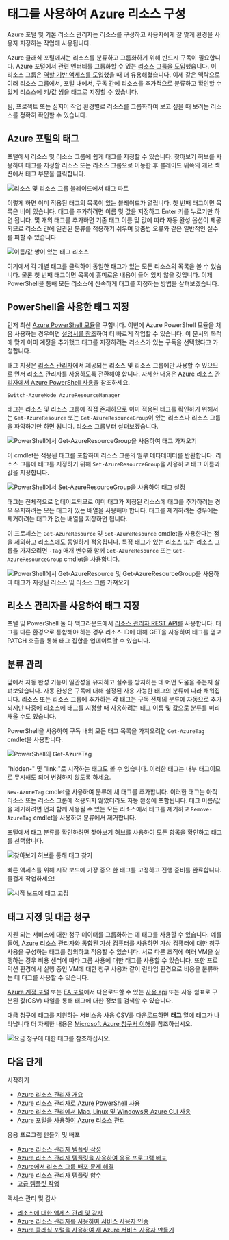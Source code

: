 <properties 
	pageTitle="태그를 사용하여 Azure 리소스 구성" 
	description="" 
	services="" 
	documentationCenter="" 
	authors="tfitzmac"
	manager="wpickett" 
	editor=""/>

<tags 
	ms.service="multiple" 
	ms.workload="multiple" 
	ms.tgt_pltfrm="AzurePortal" 
	ms.devlang="na" 
	ms.topic="article" 
	ms.date="06/24/2015" 
	ms.author="tomfitz"/>


# 태그를 사용하여 Azure 리소스 구성

Azure 포털 및 기본 리소스 관리자는 리소스를 구성하고 사용자에게 잘 맞게 환경을 사용자 지정하는 작업에 사용됩니다.

Azure 클래식 포털에서는 리소스를 분류하고 그룹화하기 위해 반드시 구독이 필요합니다. Azure 포털에서 관련 엔터티를 그룹화할 수 있는 [리소스 그룹을 도입](./resource-group-portal.md)했습니다. 이 리소스 그룹은 [역할 기반 액세스를 도입](./role-based-access-control-configure.md)했을 때 더 유용해졌습니다. 이제 같은 맥락으로 여러 리소스 그룹에서, 포털 내에서, 구독 간에 리소스를 추가적으로 분류하고 확인할 수 있게 리소스에 키/값 쌍을 태그로 지정할 수 있습니다.

팀, 프로젝트 또는 심지어 작업 환경별로 리소스를 그룹화하여 보고 싶을 때 보려는 리소스를 정확히 확인할 수 있습니다.


## Azure 포털의 태그

포털에서 리소스 및 리소스 그룹에 쉽게 태그를 지정할 수 있습니다. 찾아보기 허브를 사용하여 태그를 지정할 리소스 또는 리소스 그룹으로 이동한 후 블레이드 위쪽의 개요 섹션에서 태그 부분을 클릭합니다.

![리소스 및 리소스 그룹 블레이드에서 태그 파트](./media/resource-group-using-tags/rgblade.png)

이렇게 하면 이미 적용된 태그의 목록이 있는 블레이드가 열립니다. 첫 번째 태그이면 목록은 비어 있습니다. 태그를 추가하려면 이름 및 값을 지정하고 Enter 키를 누르기만 하면 됩니다. 몇 개의 태그를 추가하면 기존 태그 이름 및 값에 따라 자동 완성 옵션이 제공되므로 리소스 간에 일관된 분류를 적용하기 쉬우며 맞춤법 오류와 같은 일반적인 실수를 피할 수 있습니다.

![이름/값 쌍이 있는 태그 리소스](./media/resource-group-using-tags/tag-resources.png)

여기에서 각 개별 태그를 클릭하여 동일한 태그가 있는 모든 리소스의 목록을 볼 수 있습니다. 물론 첫 번째 태그이면 목록에 흥미로운 내용이 들어 있지 않을 것입니다. 이제 PowerShell을 통해 모든 리소스에 신속하게 태그를 지정하는 방법을 살펴보겠습니다.


## PowerShell을 사용한 태그 지정

먼저 최신 [Azure PowerShell 모듈](./install-configure-powershell.md)을 구합니다. 이번에 Azure PowerShell 모듈을 처음 사용하는 경우이면 [설명서를 참조](./install-configure-powershell.md)하여 더 빠르게 작업할 수 있습니다. 이 문서의 목적에 맞게 이미 계정을 추가했고 태그를 지정하려는 리소스가 있는 구독을 선택했다고 가정합니다.

태그 지정은 [리소스 관리자](http://msdn.microsoft.com/library/azure/dn790568.aspx)에서 제공되는 리소스 및 리소스 그룹에만 사용할 수 있으므로 먼저 리소스 관리자를 사용하도록 전환해야 합니다. 자세한 내용은 [Azure 리소스 관리자에서 Azure PowerShell 사용](powershell-azure-resource-manager.md)을 참조하세요.

    Switch-AzureMode AzureResourceManager

태그는 리소스 및 리소스 그룹에 직접 존재하므로 이미 적용된 태그를 확인하기 위해서는 `Get-AzureResource` 또는 `Get-AzureResourceGroup`이 있는 리소스나 리소스 그룹을 파악하기만 하면 됩니다. 리소스 그룹부터 살펴보겠습니다.

![PowerShell에서 Get-AzureResourceGroup을 사용하여 태그 가져오기](./media/resource-group-using-tags/Get-AzureResourceGroup-in-PowerShell.png)

이 cmdlet은 적용된 태그를 포함하여 리소스 그룹의 일부 메타데이터를 반환합니다. 리소스 그룹에 태그를 지정하기 위해 `Set-AzureResourceGroup`을 사용하고 태그 이름과 값을 지정합니다.

![PowerShell에서 Set-AzureResourceGroup을 사용하여 태그 설정](./media/resource-group-using-tags/Set-AzureResourceGroup-in-PowerShell.png)

태그는 전체적으로 업데이트되므로 이미 태그가 지정된 리소스에 태그를 추가하려는 경우 유지하려는 모든 태그가 있는 배열을 사용해야 합니다. 태그를 제거하려는 경우에는 제거하려는 태그가 없는 배열을 저장하면 됩니다.

이 프로세스는 `Get-AzureResource` 및 `Set-AzureResource` cmdlet을 사용한다는 점을 제외하고 리소스에도 동일하게 적용됩니다. 특정 태그가 있는 리소스 또는 리소스 그룹을 가져오려면 `-Tag` 매개 변수와 함께 `Get-AzureResource` 또는 `Get-AzureResourceGroup` cmdlet을 사용합니다.

![PowerShell에서 Get-AzureResource 및 Get-AzureResourceGroup을 사용하여 태그가 지정된 리소스 및 리소스 그룹 가져오기](./media/resource-group-using-tags/Get-AzureResourceGroup-with-tags-in-PowerShell.png)


## 리소스 관리자를 사용하여 태그 지정

포털 및 PowerShell 둘 다 백그라운드에서 [리소스 관리자 REST API](http://msdn.microsoft.com/library/azure/dn790568.aspx)를 사용합니다. 태그를 다른 환경으로 통합해야 하는 경우 리소스 ID에 대해 GET을 사용하여 태그를 얻고 PATCH 호출을 통해 태그 집합을 업데이트할 수 있습니다.


## 분류 관리

앞에서 자동 완성 기능이 일관성을 유지하고 실수를 방지하는 데 어떤 도움을 주는지 살펴보았습니다. 자동 완성은 구독에 대해 설정된 사용 가능한 태그의 분류에 따라 채워집니다. 리소스 또는 리소스 그룹에 추가하는 각 태그는 구독 전체의 분류에 자동으로 추가되지만 나중에 리소스에 태그를 지정할 때 사용하려는 태그 이름 및 값으로 분류를 미리 채울 수도 있습니다.

PowerShell을 사용하여 구독 내의 모든 태그 목록을 가져오려면 `Get-AzureTag` cmdlet을 사용합니다.

![PowerShell의 Get-AzureTag](./media/resource-group-using-tags/Get-AzureTag-in-PowerShell.png)


"hidden-" 및 "link:"로 시작하는 태그도 볼 수 있습니다. 이러한 태그는 내부 태그이므로 무시해도 되며 변경하지 않도록 하세요.

`New-AzureTag` cmdlet을 사용하여 분류에 새 태그를 추가합니다. 이러한 태그는 아직 리소스 또는 리소스 그룹에 적용되지 않았더라도 자동 완성에 포함됩니다. 태그 이름/값을 제거하려면 먼저 함께 사용될 수 있는 모든 리소스에서 태그를 제거하고 `Remove-AzureTag` cmdlet을 사용하여 분류에서 제거합니다.

포털에서 태그 분류를 확인하려면 찾아보기 허브를 사용하여 모든 항목을 확인하고 태그를 선택합니다.

![찾아보기 허브를 통해 태그 찾기](./media/resource-group-using-tags/browse-tags.png)

빠른 액세스를 위해 시작 보드에 가장 중요 한 태그를 고정하고 진행 준비를 완료합니다. 즐겁게 작업하세요!

![시작 보드에 태그 고정](./media/resource-group-using-tags/pin-tags.png)

## 태그 지정 및 대금 청구

지원 되는 서비스에 대한 청구 데이터를 그룹화하는 데 태그를 사용할 수 있습니다. 예를 들어, [Azure 리소스 관리자와 통합된 가상 컴퓨터](/virtual-machines/virtual-machines-azurerm-versus-azuresm.md)를 사용하면 가상 컴퓨터에 대한 청구 사용을 구성하는 태그를 정의하고 적용할 수 있습니다. 서로 다른 조직에 여러 VM을 실행하는 경우 비용 센터에 따라 그룹 사용에 대한 태그를 사용할 수 있습니다. 또한 프로덕션 환경에서 실행 중인 VM에 대한 청구 사용과 같이 런타임 환경으로 비용을 분류하는 데 태그를 사용할 수 있습니다.

[Azure 계정 포털](https://account.windowsazure.com/) 또는 [EA 포털](https://ea.azure.com)에서 다운로드할 수 있는 [사용 api](billing-usage-rate-card-overview.md) 또는 사용 쉼표로 구분된 값(CSV) 파일을 통해 태그에 대한 정보를 검색할 수 있습니다.

대금 청구에 태그를 지원하는 서비스용 사용 CSV를 다운로드하면 **태그** 열에 태그가 나타납니다 더 자세한 내용은 [Microsoft Azure 청구서 이해](billing-understand-your-bill.md)를 참조하십시오.

![요금 청구에 대한 태그를 참조하십시오.](./media/resource-group-using-tags/billing_csv.png)

## 다음 단계
시작하기

- [Azure 리소스 관리자 개요](./resource-group-overview.md)  
- [Azure 리소스 관리자로 Azure PowerShell 사용](./powershell-azure-resource-manager.md)
- [Azure 리소스 관리에서 Mac, Linux 및 Windows용 Azure CLI 사용](./xplat-cli-azure-resource-manager.md)  
- [Azure 포털을 사용하여 Azure 리소스 관리](./resource-group-portal.md)  
  
응용 프로그램 만들기 및 배포
  
- [Azure 리소스 관리자 템플릿 작성](./resource-group-authoring-templates.md)  
- [Azure 리소스 관리자 템플릿을 사용하여 응용 프로그램 배포](./resource-group-template-deploy.md)  
- [Azure에서 리소스 그룹 배포 문제 해결](./resource-group-deploy-debug.md)  
- [Azure 리소스 관리자 템플릿 함수](./resource-group-template-functions.md)  
- [고급 템플릿 작업](./resource-group-advanced-template.md)  
  
액세스 관리 및 감사
  
- [리소스에 대한 액세스 관리 및 감사](./resource-group-rbac.md)  
- [Azure 리소스 관리자를 사용하여 서비스 사용자 인증](./resource-group-authenticate-service-principal.md)  
- [Azure 클래식 포털을 사용하여 새 Azure 서비스 사용자 만들기](./resource-group-create-service-principal-portal.md)  
  

<!---HONumber=July15_HO1-->
